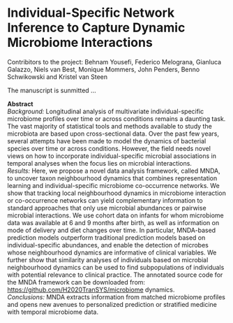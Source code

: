 # Individual-Specific Network Inference to Capture Dynamic Microbiome Interactions

Contribitors to the project:
Behnam Yousefi, Federico Melograna, Gianluca Galazzo, Niels van Best, Monique Mommers, John Penders, Benno Schwikowski and Kristel van Steen

The manuscript is sunmitted ...

**Abstract**\
*Background:* Longitudinal analysis of multivariate individual-specific microbiome profiles over time or across conditions remains a daunting task. The vast majority of statistical tools and methods available to study the microbiota are based upon cross-sectional data. Over the past few years, several attempts have been made to model the dynamics of bacterial species over time or across conditions. However, the field needs novel views on how to incorporate individual-specific microbial associations in temporal analyses when the focus lies on microbial interactions.\
*Results:* Here, we propose a novel data analysis framework, called MNDA, to uncover taxon neighbourhood dynamics that combines representation learning and individual-specific microbiome co-occurrence networks. We show that tracking local neighbourhood dynamics in microbiome interaction or co-occurrence networks can yield complementary information to standard approaches that only use microbial abundances or pairwise microbial interactions. We use cohort data on infants for whom microbiome data was available at 6 and 9 months after birth, as well as information on mode of delivery and diet changes over time. In particular, MNDA-based prediction models outperform traditional prediction models based on individual-specific abundances, and enable the detection of microbes whose neighbourhood dynamics are informative of clinical variables. We further show that similarity analyses of individuals based on microbial neighbourhood dynamics can be used to find subpopulations of individuals with potential relevance to clinical practice. The annotated source code for the MNDA framework can be downloaded from: https://github.com/H2020TranSYS/microbiome dynamics.\
*Conclusions:* MNDA extracts information from matched microbiome profiles and opens new avenues to personalized prediction or stratified medicine with temporal microbiome data.
